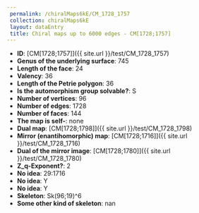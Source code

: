 ```yaml
--- 
 permalink: /chiralMaps6kE/CM_1728_1757 
 collection: chiralMaps6kE
 layout: dataEntry
 title: Chiral maps up to 6000 edges - CM[1728;1757]
---
```


- **ID**: [CM[1728;1757]]({{ site.url }}/test/CM_1728_1757)
- **Genus of the underlying surface**: 745
- **Length of the face**: 24
- **Valency**: 36
- **Length of the Petrie polygon**: 36
- **Is the automorphism group solvable?**: S
- **Number of vertices**: 96
- **Number of edges**: 1728
- **Number of faces**: 144
- **The map is self-**: none
- **Dual map**: [CM[1728;1798]]({{ site.url }}/test/CM_1728_1798)
- **Mirror (enantihomorphic) map**: [CM[1728;1716]]({{ site.url }}/test/CM_1728_1716)
- **Dual of the mirror image**: [CM[1728;1780]]({{ site.url }}/test/CM_1728_1780)
- **Z_q-Exponent?**: 2
- **No idea**:  29:1716
- **No idea**: Y
- **No idea**: Y
- **Skeleton**: Sk(96;19)^6
- **Some other kind of skeleton**: nan
